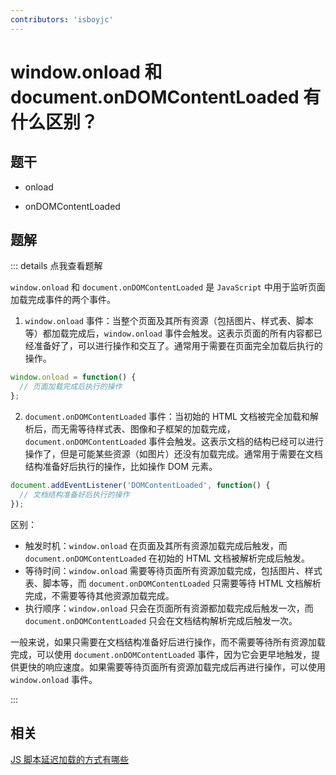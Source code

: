 ```yaml
---
contributors: 'isboyjc'
---
```


# window.onload 和 document.onDOMContentLoaded 有什么区别？


## 题干

- onload

- onDOMContentLoaded



## 题解

::: details 点我查看题解

`window.onload` 和 `document.onDOMContentLoaded` 是 `JavaScript` 中用于监听页面加载完成事件的两个事件。

1. `window.onload` 事件：当整个页面及其所有资源（包括图片、样式表、脚本等）都加载完成后，`window.onload` 事件会触发。这表示页面的所有内容都已经准备好了，可以进行操作和交互了。通常用于需要在页面完全加载后执行的操作。

```js
window.onload = function() {
  // 页面加载完成后执行的操作
};
```

2. `document.onDOMContentLoaded` 事件：当初始的 HTML 文档被完全加载和解析后，而无需等待样式表、图像和子框架的加载完成，`document.onDOMContentLoaded` 事件会触发。这表示文档的结构已经可以进行操作了，但是可能某些资源（如图片）还没有加载完成。通常用于需要在文档结构准备好后执行的操作，比如操作 DOM 元素。

```js
document.addEventListener('DOMContentLoaded', function() {
  // 文档结构准备好后执行的操作
});
```

区别：
- 触发时机：`window.onload` 在页面及其所有资源加载完成后触发，而 `document.onDOMContentLoaded` 在初始的 HTML 文档被解析完成后触发。
- 等待时间：`window.onload` 需要等待页面所有资源加载完成，包括图片、样式表、脚本等，而 `document.onDOMContentLoaded` 只需要等待 HTML 文档解析完成，不需要等待其他资源加载完成。
- 执行顺序：`window.onload` 只会在页面所有资源都加载完成后触发一次，而 `document.onDOMContentLoaded` 只会在文档结构解析完成后触发一次。

一般来说，如果只需要在文档结构准备好后进行操作，而不需要等待所有资源加载完成，可以使用 `document.onDOMContentLoaded` 事件，因为它会更早地触发，提供更快的响应速度。如果需要等待页面所有资源加载完成后再进行操作，可以使用 `window.onload` 事件。

:::

## 相关

[JS 脚本延迟加载的方式有哪些](../010base/010070_script_delayed_loading.md)


